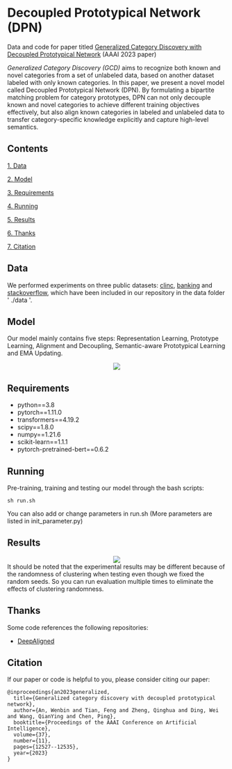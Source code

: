 
# Decoupled Prototypical Network (DPN)
Data and code for paper titled [Generalized Category Discovery with Decoupled Prototypical Network](https://arxiv.org/abs/2211.15115) (AAAI 2023 paper)

*Generalized Category Discovery (GCD)* aims to recognize both known and novel categories from a set of unlabeled data, based on another dataset labeled with only known categories. In this paper, we present a novel model called Decoupled Prototypical Network (DPN). By formulating a bipartite matching problem for category prototypes, DPN can not only decouple known and novel categories to achieve different training objectives effectively, but also align known categories in labeled and unlabeled data to transfer category-specific knowledge explicitly and capture high-level semantics.


## Contents
[1. Data](#data)

[2. Model](#model)

[3. Requirements](#requirements)

[4. Running](#running)

[5. Results](#results)

[6. Thanks](#thanks)

[7. Citation](#citation)

## Data
We performed experiments on three public datasets: [clinc](https://aclanthology.org/D19-1131/), [banking](https://aclanthology.org/2020.nlp4convai-1.5/) and [stackoverflow](https://aclanthology.org/W15-1509/), which have been included in our repository in the data folder ' ./data '.

## Model
Our model mainly contains five steps: Representation Learning, Prototype Learning, Alignment and Decoupling, Semantic-aware Prototypical Learning and EMA Updating.
<div align=center>
<img src="./figures/model.png"/>
</div>

## Requirements
* python==3.8
* pytorch==1.11.0
* transformers==4.19.2
* scipy==1.8.0
* numpy==1.21.6
* scikit-learn==1.1.1
* pytorch-pretrained-bert==0.6.2

## Running
Pre-training, training and testing our model through the bash scripts:
```
sh run.sh
```
You can also add or change parameters in run.sh (More parameters are listed in init_parameter.py)

## Results
<div align=center>
<img src="./figures/visual.png"/>
</div>
It should be noted that the experimental results may be different because of the randomness of clustering when testing even though we fixed the random seeds. So you can run evaluation multiple times to eliminate the effects of clustering randomness.

## Thanks
Some code references the following repositories:
* [DeepAligned](https://github.com/thuiar/DeepAligned-Clustering)

## Citation
If our paper or code is helpful to you, please consider citing our paper:
```
@inproceedings{an2023generalized,
  title={Generalized category discovery with decoupled prototypical network},
  author={An, Wenbin and Tian, Feng and Zheng, Qinghua and Ding, Wei and Wang, QianYing and Chen, Ping},
  booktitle={Proceedings of the AAAI Conference on Artificial Intelligence},
  volume={37},
  number={11},
  pages={12527--12535},
  year={2023}
}
```
